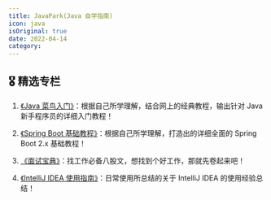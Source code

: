 ```yaml
---
title: JavaPark(Java 自学指南)
icon: java
isOriginal: true
date: 2022-04-14
category: 
---
```


<!-- ## 本站知识阅览 -->



## 🎖️ 精选专栏

1. [《Java 菜鸟入门》](md/java/se/README.md)：根据自己所学理解，结合网上的经典教程，输出针对 Java 新手程序员的详细入门教程！

2. [《Spring Boot 基础教程》](md/java/springboot/README.md)：根据自己所学理解，打造出的详细全面的 Spring Boot 2.x 基础教程！

3. [《面试宝典》](md/interview/README.md)：找工作必备八股文，想找到个好工作，那就先卷起来吧！

4. [《IntelliJ IDEA 使用指南》](md/dev-tools/idea/README.md)：日常使用所总结的关于 IntelliJ IDEA 的使用经验总结！

<!--    [《](./dev-tools/idea/README.md)：
-   [《MySQL 教程》](./database/mysql/README.md)：MySQL 从初级到高阶，一套教程搞定！ --> 